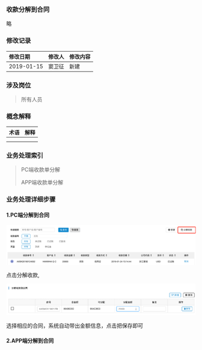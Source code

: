 ### 收款分解到合同

略

### 修改记录

| 修改日期 | 修改人 | 修改内容 |
| :--- | :--- | :--- |
| 2019-01-15 | 窦卫征 | 新建 |

### 涉及岗位

> 所有人员

### 概念解释

| 术语 | 解释 |
| :--- | :--- |
|  |  |
|  |  |

### 业务处理索引

> PC端收款单分解
>
> APP端收款单分解

### 业务处理详细步骤

#### 1.PC端分解到合同

![](/assets/fjskdht1319.png)

点击分解收款,

![](/assets/lrskxx1320.png)

选择相应的合同，系统自动带出金额信息，点击把保存即可



#### 2.APP端分解到合同



